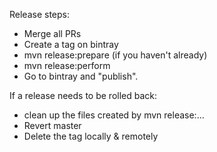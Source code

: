 Release steps:

 * Merge all PRs
 * Create a tag on bintray
 * mvn release:prepare (if you haven't already)
 * mvn release:perform
 * Go to bintray and "publish".

If a release needs to be rolled back:
 * clean up the files created by mvn release:...
 * Revert master
 * Delete the tag locally & remotely
